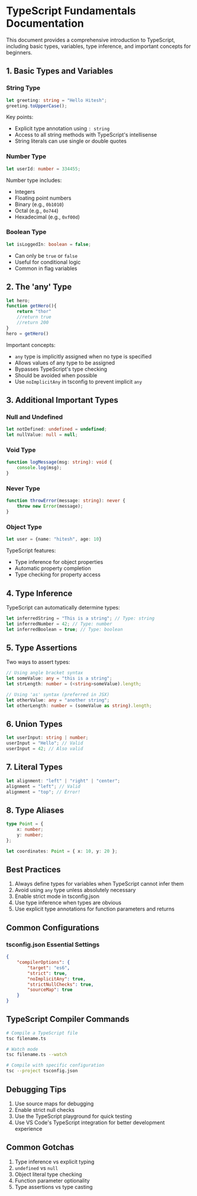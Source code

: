 # TypeScript Fundamentals Documentation

This document provides a comprehensive introduction to TypeScript, including basic types, variables, type inference, and important concepts for beginners.

## 1. Basic Types and Variables

### String Type
```typescript
let greeting: string = "Hello Hitesh";
greeting.toUpperCase();
```
Key points:
- Explicit type annotation using `: string`
- Access to all string methods with TypeScript's intellisense
- String literals can use single or double quotes

### Number Type
```typescript
let userId: number = 334455;
```
Number type includes:
- Integers
- Floating point numbers
- Binary (e.g., `0b1010`)
- Octal (e.g., `0o744`)
- Hexadecimal (e.g., `0xf00d`)

### Boolean Type
```typescript
let isLoggedIn: boolean = false;
```
- Can only be `true` or `false`
- Useful for conditional logic
- Common in flag variables

## 2. The 'any' Type
```typescript
let hero;
function getHero(){
    return "thor"
    //return true
    //return 200
}
hero = getHero()
```
Important concepts:
- `any` type is implicitly assigned when no type is specified
- Allows values of any type to be assigned
- Bypasses TypeScript's type checking
- Should be avoided when possible
- Use `noImplicitAny` in tsconfig to prevent implicit `any`

## 3. Additional Important Types

### Null and Undefined
```typescript
let notDefined: undefined = undefined;
let nullValue: null = null;
```

### Void Type
```typescript
function logMessage(msg: string): void {
    console.log(msg);
}
```

### Never Type
```typescript
function throwError(message: string): never {
    throw new Error(message);
}
```

### Object Type
```typescript
let user = {name: "hitesh", age: 10}
```
TypeScript features:
- Type inference for object properties
- Automatic property completion
- Type checking for property access

## 4. Type Inference
TypeScript can automatically determine types:
```typescript
let inferredString = "This is a string"; // Type: string
let inferredNumber = 42; // Type: number
let inferredBoolean = true; // Type: boolean
```

## 5. Type Assertions
Two ways to assert types:
```typescript
// Using angle bracket syntax
let someValue: any = "this is a string";
let strLength: number = (<string>someValue).length;

// Using 'as' syntax (preferred in JSX)
let otherValue: any = "another string";
let otherLength: number = (someValue as string).length;
```

## 6. Union Types
```typescript
let userInput: string | number;
userInput = "Hello"; // Valid
userInput = 42; // Also valid
```

## 7. Literal Types
```typescript
let alignment: "left" | "right" | "center";
alignment = "left"; // Valid
alignment = "top"; // Error!
```

## 8. Type Aliases
```typescript
type Point = {
    x: number;
    y: number;
};

let coordinates: Point = { x: 10, y: 20 };
```

## Best Practices
1. Always define types for variables when TypeScript cannot infer them
2. Avoid using `any` type unless absolutely necessary
3. Enable strict mode in tsconfig.json
4. Use type inference when types are obvious
5. Use explicit type annotations for function parameters and returns

## Common Configurations
### tsconfig.json Essential Settings
```json
{
    "compilerOptions": {
        "target": "es6",
        "strict": true,
        "noImplicitAny": true,
        "strictNullChecks": true,
        "sourceMap": true
    }
}
```

## TypeScript Compiler Commands
```bash
# Compile a TypeScript file
tsc filename.ts

# Watch mode
tsc filename.ts --watch

# Compile with specific configuration
tsc --project tsconfig.json
```

## Debugging Tips
1. Use source maps for debugging
2. Enable strict null checks
3. Use the TypeScript playground for quick testing
4. Use VS Code's TypeScript integration for better development experience

## Common Gotchas
1. Type inference vs explicit typing
2. `undefined` vs `null`
3. Object literal type checking
4. Function parameter optionality
5. Type assertions vs type casting
